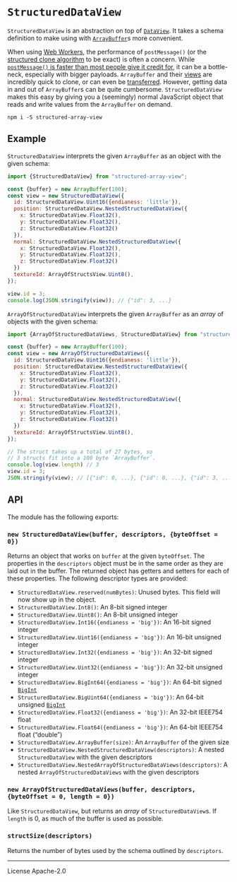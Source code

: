 # `StructuredDataView`

`StructuredDataView` is an abstraction on top of [`DataView`][dataview]. It takes a schema definition to make using with [`ArrayBuffer`][arraybuffer]s more convenient.

When using [Web Workers], the performance of `postMessage()` (or the [structured clone algorithm][structured clone] to be exact) is often a concern. While [`postMessage()` is faster than most people give it credit for][is postmessage slow], it can be a bottle-neck, especially with bigger payloads. `ArrayBuffer` and their [views][arraybufferview] are incredibly quick to clone, or can even be [transferred][transferable]. However, getting data in and out of `ArrayBuffer`s can be quite cumbersome. `StructuredDataView` makes this easy by giving you a (seemingly) normal JavaScript object that reads and write values from the `ArrayBuffer` on demand.

```
npm i -S structured-array-view
```

## Example

`StructuredDataView` interprets the given `ArrayBuffer` as an object with the given schema:

```js
import {StructuredDataView} from "structured-array-view";

const {buffer} = new ArrayBuffer(100);
const view = new StructuredDataView({
  id: StructuredDataView.Uint16({endianess: 'little'}),
  position: StructuredDataView.NestedStructuredDataView({
    x: StructuredDataView.Float32(),
    y: StructuredDataView.Float32(),
    z: StructuredDataView.Float32()
  }),
  normal: StructuredDataView.NestedStructuredDataView({
    x: StructuredDataView.Float32(),
    y: StructuredDataView.Float32(),
    z: StructuredDataView.Float32()
  })
  textureId: ArrayOfStructsView.Uint8(),
});

view.id = 3;
console.log(JSON.stringify(view)); // {"id": 3, ...}
```

`ArrayOfStructuredDataView` interprets the given `ArrayBuffer` as an _array_ of objects with the given schema:

```js
import {ArrayOfStructuredDataViews, StructuredDataView} from "structured-array-view";

const {buffer} = new ArrayBuffer(100);
const view = new ArrayOfStructuredDataViews({
  id: StructuredDataView.Uint16({endianess: 'little'}),
  position: StructuredDataView.NestedStructuredDataView({
    x: StructuredDataView.Float32(),
    y: StructuredDataView.Float32(),
    z: StructuredDataView.Float32()
  }),
  normal: StructuredDataView.NestedStructuredDataView({
    x: StructuredDataView.Float32(),
    y: StructuredDataView.Float32(),
    z: StructuredDataView.Float32()
  })
  textureId: ArrayOfStructsView.Uint8(),
});

// The struct takes up a total of 27 bytes, so
// 3 structs fit into a 100 byte `ArrayBuffer`.
console.log(view.length) // 3
view.id = 3;
JSON.stringify(view); // [{"id": 0, ...}, {"id": 0, ...}, {"id": 3, ...}]
```

## API

The module has the following exports:

### `new StructuredDataView(buffer, descriptors, {byteOffset = 0})`

Returns an object that works on `buffer` at the given `byteOffset`. The properties in the `descriptors` object must be in the same order as they are laid out in the buffer. The returned object has getters and setters for each of these properties. The following descriptor types are provided:

- `StructuredDataView.reserved(numBytes)`: Unused bytes. This field will now show up in the object.
- `StructuredDataView.Int8()`: An 8-bit signed integer
- `StructuredDataView.Uint8()`: An 8-bit unsigned integer
- `StructuredDataView.Int16({endianess = 'big'})`: An 16-bit signed integer
- `StructuredDataView.Uint16({endianess = 'big'})`: An 16-bit unsigned integer
- `StructuredDataView.Int32({endianess = 'big'})`: An 32-bit signed integer
- `StructuredDataView.Uint32({endianess = 'big'})`: An 32-bit unsigned integer
- `StructuredDataView.BigInt64({endianess = 'big'})`: An 64-bit signed [`BigInt`][bigint]
- `StructuredDataView.BigUint64({endianess = 'big'})`: An 64-bit unsigned [`BigInt`][bigint]
- `StructuredDataView.Float32({endianess = 'big'})`: An 32-bit IEEE754 float
- `StructuredDataView.Float64({endianess = 'big'})`: An 64-bit IEEE754 float (“double”)
- `StructuredDataView.ArrayBuffer(size)`: An `ArrayBuffer` of the given size
- `StructuredDataView.NestedStructuredDataView(descriptors)`: A nested `StructuredDataView` with the given descriptors
- `StructuredDataView.NestedArrayOfStructuredDataViews(descriptors)`: A nested `ArrayOfStructuredDataViews` with the given descriptors

### `new ArrayOfStructuredDataViews(buffer, descriptors, {byteOffset = 0, length = 0})`

Like `StructuredDataView`, but returns an _array_ of `StructuredDataView`s. If `length` is 0, as much of the buffer is used as possible.

### `structSize(descriptors)`

Returns the number of bytes used by the schema outlined by `descriptors`.

---

License Apache-2.0

[dataview]: https://developer.mozilla.org/en-US/docs/Web/JavaScript/Reference/Global_Objects/DataView
[arraybuffer]: https://developer.mozilla.org/en-US/docs/Web/JavaScript/Reference/Global_Objects/ArrayBuffer
[web workers]: https://developer.mozilla.org/en-US/docs/Web/API/Web_Workers_API
[structured clone]: https://developer.mozilla.org/en-US/docs/Web/API/Web_Workers_API/Structured_clone_algorithm
[is postmessage slow]: https://surma.dev/things/is-postmessage-slow/
[arraybufferview]: https://developer.mozilla.org/en-US/docs/Web/API/ArrayBufferView
[transferable]: https://developer.mozilla.org/en-US/docs/Web/API/Transferable
[bigint]: https://developer.mozilla.org/en-US/docs/Web/JavaScript/Reference/Global_Objects/BigInt

